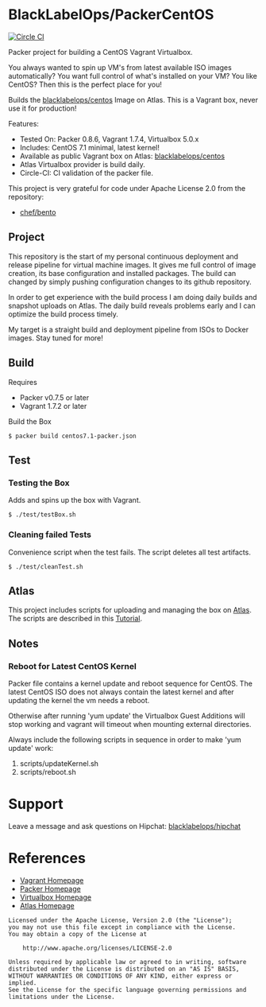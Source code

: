 # BlackLabelOps/PackerCentOS

[![Circle CI](https://circleci.com/gh/blacklabelops/packercentos.svg?style=svg)](https://circleci.com/gh/blacklabelops/packercentos)

Packer project for building a CentOS Vagrant Virtualbox.

You always wanted to spin up VM's from latest available ISO images automatically? You want full control of what's installed on your VM? You like CentOS? Then this is the perfect place for you!

Builds the [blacklabelops/centos](https://atlas.hashicorp.com/blacklabelops/boxes/centos) Image on Atlas. This is a Vagrant box, never use it for production!

Features:

* Tested On: Packer 0.8.6, Vagrant 1.7.4, Virtualbox 5.0.x
* Includes: CentOS 7.1 minimal, latest kernel!
* Available as public Vagrant box on Atlas: [blacklabelops/centos](https://atlas.hashicorp.com/blacklabelops/boxes/centos)
* Atlas Virtualbox provider is build daily.
* Circle-CI: CI validation of the packer file.

This project is very grateful for code under Apache License 2.0 from the repository:

* [chef/bento](https://github.com/chef/bento)

## Project

This repository is the start of my personal continuous deployment and release pipeline for virtual machine images. It gives me full control of image creation, its base configuration and installed packages. The build can changed by simply pushing configuration changes to its github repository.

In order to get experience with the build process I am doing daily builds and snapshot uploads on Atlas. The daily build reveals problems early and I can optimize the build process timely.

My target is a straight build and deployment pipeline from ISOs to Docker images. Stay tuned for more!

## Build

Requires

* Packer v0.7.5 or later
* Vagrant 1.7.2 or later

Build the Box

~~~~
$ packer build centos7.1-packer.json
~~~~

## Test

### Testing the Box

Adds and spins up the box with Vagrant.

~~~~
$ ./test/testBox.sh
~~~~

### Cleaning failed Tests

Convenience script when the test fails. The script deletes all test artifacts.

~~~~
$ ./test/cleanTest.sh
~~~~

## Atlas

This project includes scripts for uploading and managing the box on [Atlas](https://atlas.hashicorp.com/). The scripts are described in this [Tutorial](/tutorials/versioningWithAtlas.md).

## Notes

### Reboot for Latest CentOS Kernel

Packer file contains a kernel update and reboot sequence for CentOS. The latest CentOS ISO does not always contain the latest kernel and after updating the kernel the vm needs a reboot.

Otherwise after running 'yum update' the Virtualbox Guest Additions will stop working and vagrant will timeout when mounting external directories.

Always include the following scripts in sequence in order to make 'yum update' work:

1. scripts/updateKernel.sh
2. scripts/reboot.sh

# Support

Leave a message and ask questions on Hipchat: [blacklabelops/hipchat](http://support.blacklabelops.com)

# References

* [Vagrant Homepage](https://www.vagrantup.com/)
* [Packer Homepage](https://www.packer.io/)
* [Virtualbox Homepage](https://www.virtualbox.org/)
* [Atlas Homepage](https://atlas.hashicorp.com/)

~~~~
Licensed under the Apache License, Version 2.0 (the "License");
you may not use this file except in compliance with the License.
You may obtain a copy of the License at

    http://www.apache.org/licenses/LICENSE-2.0

Unless required by applicable law or agreed to in writing, software
distributed under the License is distributed on an "AS IS" BASIS,
WITHOUT WARRANTIES OR CONDITIONS OF ANY KIND, either express or implied.
See the License for the specific language governing permissions and
limitations under the License.
~~~~
